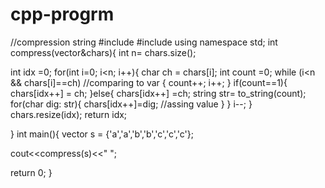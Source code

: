 # cpp-progrm
//compression string 
#include<iostream>
#include<vector>
using namespace std;
int compress(vector<char>&chars){
    int n= chars.size();

   int idx =0;
    for(int i=0; i<n; i++){
        char ch = chars[i];
        int count =0;
        while (i<n && chars[i]==ch)  //comparing to var 
        {
            count++; i++;
        }
        if(count==1){
            chars[idx++] = ch;
        }else{
            chars[idx++] =ch;
            string str= to_string(count);
            for(char dig: str){
                chars[idx++]=dig;  //assing value 
            }
        }
        i--;
    }
    chars.resize(idx);
    return idx;


}
int main(){
    vector<char> s = {'a','a','b','b','c','c','c'};

   cout<<compress(s)<<" ";

  return 0;
}
